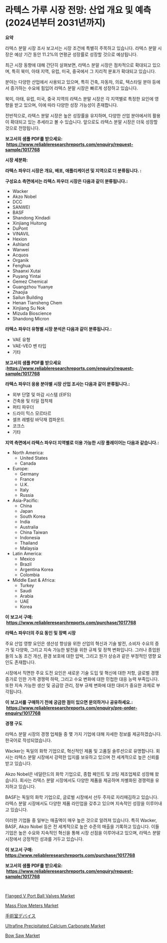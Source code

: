 <p><h1>라텍스 가루 시장 전망: 산업 개요 및 예측 (2024년부터 2031년까지)</h1></p><p><strong>요약</strong></p>
<p><p>라텍스 분말 시장 조사 보고서는 시장 조건에 특별히 주목하고 있습니다. 라텍스 분말 시장은 예상 기간 동안 11.2%의 연평균 성장률로 성장할 것으로 예상됩니다.</p><p>최근 시장 동향에 대해 간단히 살펴보면, 라텍스 분말 시장은 점차적으로 확대되고 있으며, 특히 북미, 아태 지역, 유럽, 미국, 중국에서 그 지리적 분포가 확대되고 있습니다.</p><p>분야는 다양한 산업에서 사용되고 있으며, 특히 건축, 자동차, 의료, 텍스타일 분야 등에서 증가하는 수요에 힘입어 라텍스 분말 시장은 빠르게 성장하고 있습니다.</p><p>북미, 아태, 유럽, 미국, 중국 지역의 라텍스 분말 시장은 각 지역별로 특정한 요인에 영향을 받고 있으며, 이에 따라 다양한 성장 가능성이 존재합니다.</p><p>전반적으로, 라텍스 분말 시장은 높은 성장률을 유지하며, 다양한 산업 분야에서의 활용이 확대되고 있는 추세라고 볼 수 있습니다. 앞으로도 라텍스 분말 시장은 더욱 성장할 것으로 전망됩니다.</p></p>
<p><strong>보고서의 샘플 PDF를 받으세요: &nbsp;<a href="https://www.reliableresearchreports.com/enquiry/request-sample/1017768">https://www.reliableresearchreports.com/enquiry/request-sample/1017768</a></strong></p>
<p><strong>시장 세분화:</strong></p>
<p><strong> 라텍스 파우더 시장은 개요, 배포, 애플리케이션 및 지역으로 더 분류됩니다. :</strong></p>
<p><strong>구성요소 측면에서는 라텍스 파우더 시장은 다음과 같이 분류됩니다.:</strong></p>
<p><ul><li>Wacker</li><li>Akzo Nobel</li><li>DCC</li><li>SANWEI</li><li>BASF</li><li>Shandong Xindadi</li><li>Xinjiang Huitong</li><li>DuPont</li><li>VINAVIL</li><li>Hexion</li><li>Ashland</li><li>Wanwei</li><li>Acquos</li><li>Organik</li><li>Fenghua</li><li>Shaanxi Xutai</li><li>Puyang Yintai</li><li>Gemez Chemical</li><li>Guangzhou Yuanye</li><li>Zhaojia</li><li>Sailun Building</li><li>Henan Tiansheng Chem</li><li>Xinjiang Su Nok</li><li>Mizuda Bioscience</li><li>Shandong Micron</li></ul></p>
<p><strong> 라텍스 파우더 유형별 시장 분석은 다음과 같이 분류됩니다.:</strong></p>
<p><ul><li>VAE 유형</li><li>VAE-VEO 밴 타입</li><li>기타</li></ul></p>
<p><strong>보고서의 샘플 PDF를 받으세요 :<a href="https://www.reliableresearchreports.com/enquiry/request-sample/1017768">https://www.reliableresearchreports.com/enquiry/request-sample/1017768</a></strong></p>
<p><strong> 라텍스 파우더 응용 분야별 시장 산업 조사는 다음과 같이 분류됩니다.:</strong></p>
<p><ul><li>외부 단열 및 마감 시스템 (EIFS)</li><li>건축용 및 타일 접착제</li><li>퍼티 파우더</li><li>드라이 믹스 모르타르</li><li>셀프 레벨링 바닥재 컴파운드</li><li>코크스</li><li>기타</li></ul></p>
<p><strong>지역 측면에서 라텍스 파우더 지역별로 이용 가능한 시장 플레이어는 다음과 같습니다.:</strong></p>
<p><ul>
    <li>
        North America:
        <ul>
            <li>United States</li>
            <li>Canada</li>
        </ul>
    </li>
    <li>
        Europe:
        <ul>
            <li>Germany</li>
            <li>France</li>
            <li>U.K.</li>
            <li>Italy</li>
            <li>Russia</li>
        </ul>
    </li>
    <li>
        Asia-Pacific:
        <ul>
            <li>China</li>
            <li>Japan</li>
            <li>South Korea</li>
            <li>India</li>
            <li>Australia</li>
            <li>China Taiwan</li>
            <li>Indonesia</li>
            <li>Thailand</li>
            <li>Malaysia</li>
        </ul>
    </li>
    <li>
        Latin America:
        <ul>
            <li>Mexico</li>
            <li>Brazil</li>
            <li>Argentina Korea</li>
            <li>Colombia</li>
        </ul>
    </li>
    <li>
        Middle East & Africa:
        <ul>
            <li>Turkey</li>
            <li>Saudi</li>
            <li>Arabia</li>
            <li>UAE</li>
            <li>Korea</li>
        </ul>
    </li>
    </ul></p>
<p><strong>이 보고서 구매: &nbsp;<a href="https://www.reliableresearchreports.com/purchase/1017768">https://www.reliableresearchreports.com/purchase/1017768</a></strong></p>
<p><strong>라텍스 파우더의 주요 동인 및 장벽 시장</strong></p>
<p><p>주요 산업 영향 요인은 생산성 향상을 위한 산업의 혁신과 기술 발전, 소비자 수요의 증가 및 다양화, 그리고 지속 가능한 발전을 위한 규제 및 정책 변화입니다. 그러나 종업원들의 노동 조건 개선, 환경 보호에 대한 압박, 그리고 원가 상승과 같은 부정적인 영향 요인도 존재합니다.</p><p>시장에서 직면한 주요 도전 요인은 새로운 기술 도입 및 혁신에 대한 저항, 글로벌 경쟁 증가로 인한 가격 경쟁력 하락, 그리고 수요 변화에 대한 민첩한 대응 능력 부족입니다. 또한 지속 가능한 생산 및 공급망 관리, 정부 규제 변화에 대한 대비가 중요한 과제로 부각됩니다.</p></p>
<p><strong>이 보고서를 구매하기 전에 궁금한 점이 있으면 문의하거나 공유하세요.: &nbsp;<a href="https://www.reliableresearchreports.com/enquiry/pre-order-enquiry/1017768">https://www.reliableresearchreports.com/enquiry/pre-order-enquiry/1017768</a></strong></p>
<p><strong>경쟁 구도</strong></p>
<p><p>라텍스 분말 시장의 경쟁 업체들 중 몇 가지 기업에 대해 자세한 정보를 제공하겠습니다. 한국어로 작성되었습니다.</p><p>Wacker는 독일의 화학 기업으로, 혁신적인 제품 및 고품질 솔루션으로 유명합니다. 회사는 라텍스 분말 시장에서 강력한 입지를 보유하고 있으며 전 세계적으로 높은 신뢰를 받고 있습니다.</p><p>Akzo Nobel은 네덜란드의 화학 기업으로, 종합 페인트 및 코팅 제조업체로 성장해 왔습니다. 회사는 라텍스 분말 시장에서도 다양한 제품을 제공하며 차별화된 경쟁력을 유지하고 있습니다.</p><p>BASF는 독일의 화학 기업으로, 글로벌 시장에서 선두 주자로 자리매김하고 있습니다. 라텍스 분말 시장에서도 다양한 제품 라인업을 갖추고 있으며 지속적인 성장을 이루어내고 있습니다.</p><p>이러한 기업들 중 일부는 매출액이 매우 높은 것으로 알려져 있습니다. 특히 Wacker, BASF, Akzo Nobel 등은 전 세계적으로 높은 수준의 매출을 기록하고 있습니다. 이들 기업은 높은 수요와 지속적인 혁신을 통해 시장 선점을 이루어내고 있으며, 라텍스 분말 시장에서 긍정적인 성과를 거두고 있습니다.</p></p>
<p><strong>이 보고서 구매: &nbsp; <a href="https://www.reliableresearchreports.com/purchase/1017768">https://www.reliableresearchreports.com/purchase/1017768</a></strong></p>
<p><strong>보고서의 샘플 PDF를 받으세요: &nbsp;<a href="https://www.reliableresearchreports.com/enquiry/request-sample/1017768">https://www.reliableresearchreports.com/enquiry/request-sample/1017768</a></strong><strong></strong></p>
<p>&nbsp;</p>
<p><p><a href="https://issuu.com/reportprime-2/docs/flanged-v-port-ball-valves-market-size-2030.pptx">Flanged V Port Ball Valves Market</a></p><p><a href="https://issuu.com/reportprime-2/docs/mass-flow-meters-market-size-2030.pptx">Mass Flow Meters Market</a></p><p><a href="https://medium.com/@violetap1969/%E6%89%8B%E8%A1%93%E5%AE%A4%E8%A3%85%E7%BD%AE%E5%B8%82%E5%A0%B4%E8%A6%8F%E6%A8%A1-%E5%B8%82%E5%A0%B4%E5%B1%95%E6%9C%9B%E3%81%A8%E5%B8%82%E5%A0%B4%E4%BA%88%E6%B8%AC-2024%E5%B9%B4%E3%81%8B%E3%82%892031%E5%B9%B4-ed0350d5202a">手術室デバイス</a></p><p><a href="https://view.publitas.com/reportprime-1/ultrafine-precipitated-calcium-carbonate-market-size-2023-2030-global-industrial-analysis-key-geographical-regions-market-share-top-key-players-product-types-and-forecast-research-report/">Ultrafine Precipitated Calcium Carbonate Market</a></p><p><a href="https://chivalrous-flock-a86.notion.site/Bow-Saw-Market-Size-Global-Industry-Overview-Market-Segmentation-and-Forecast-2024-to-2031-f44a14662a324b6eb9e6ea4b8e81661d">Bow Saw Market</a></p></p>